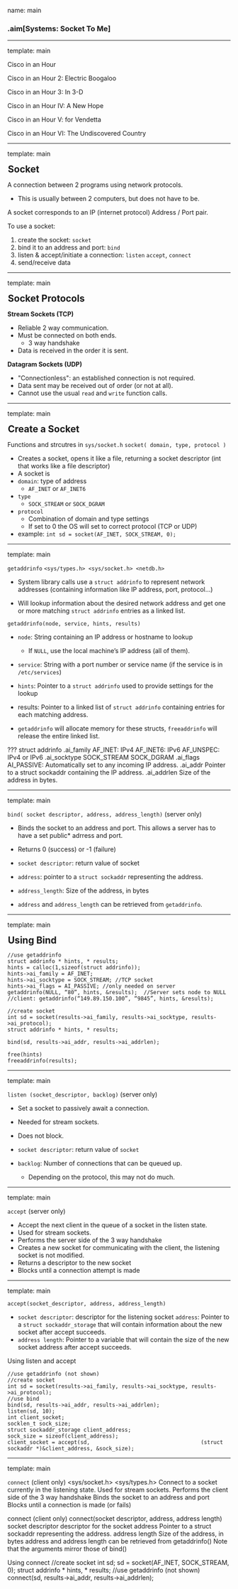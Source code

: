 name: main

### .aim[Systems: Socket To Me]
<style>
.aim {
font-size: .75em;
border-bottom: 1px solid lightgray;
margin: 1px;
}
.remark-inline-code {
  background-color: lightgray;
  border-radius: 3px;
  padding-left: 2px;
  padding-right: 2px;
}
h4 {
font-size: 1.5em;
margin: 1px;
}

center_img {
  display: block;
  text-align: center;
}

.table {
  border: solid 1px black;
}

</style>

---
template: main

Cisco in an Hour

Cisco in an Hour 2: Electric Boogaloo

Cisco in an Hour 3: In 3-D

Cisco in an Hour IV: A New Hope

Cisco in an Hour V: for Vendetta

Cisco in an Hour VI: The Undiscovered Country

---
template: main

#### Socket

A connection between 2 programs using network protocols.
* This is usually between 2 computers, but does not have to be.

A socket corresponds to an IP (internet protocol) Address / Port pair.

To use a socket:
1. create the socket: `socket`
2. bind it to an address and port: `bind`
3. listen & accept/initiate a connection: `listen` `accept`, `connect`
4. send/receive data

---
template: main

#### Socket Protocols

__Stream Sockets (TCP)__
* Reliable 2 way communication.
* Must be connected on both ends.
  - 3 way handshake
* Data is received in the order it is sent.

__Datagram Sockets (UDP)__
* "Connectionless": an established connection is not required.
* Data sent may be received out of order (or not at all).
* Cannot use the usual `read` and `write` function calls.

---
template: main

#### Create a Socket

Functions and strcutres in `sys/socket.h`
`socket( domain, type, protocol )`
* Creates a socket, opens it like a file, returning a socket descriptor (int that works like a file descriptor)
* A socket is
* `domain`: type of address
  * `AF_INET` or `AF_INET6`
* `type`
  * `SOCK_STREAM` or `SOCK_DGRAM`
* `protocol`
  * Combination of domain and type settings
  * If set to 0 the OS will set to correct protocol (TCP or UDP)
* example: `int sd = socket(AF_INET, SOCK_STREAM, 0);`

---
template: main

`getaddrinfo` `<sys/types.h> <sys/socket.h> <netdb.h>`

* System library calls use a `struct addrinfo` to represent network addresses (containing information like IP address, port, protocol…)

* Will lookup information about the desired network address and get one or more matching `struct addrinfo` entries as a linked list.

`getaddrinfo(node, service, hints, results)`

* `node`: String containing an IP address or hostname to lookup
  * If `NULL`, use the local machine’s IP address (all of them).

* `service`: String with a port number or service name (if the service is in `/etc/services`)
* `hints`: Pointer to a `struct addrinfo` used to provide settings for the lookup
* results: Pointer to a linked list of `struct addrinfo` containing entries for each matching address.
* `getaddrinfo` will allocate memory for these structs, `freeaddrinfo` will release the entire linked list.

???
struct addrinfo
.ai_family
AF_INET: IPv4
AF_INET6: IPv6
AF_UNSPEC: IPv4 or IPv6
.ai_socktype
SOCK_STREAM
SOCK_DGRAM
.ai_flags
AI_PASSIVE: Automatically set to any incoming IP address.
.ai_addr
Pointer to a struct sockaddr containing the IP address.
.ai_addrlen
  Size of the address in bytes.


---
template: main

`bind( socket descriptor, address, address_length)` (server only)

* Binds the socket to an address and port. This allows a server has to have a set public* adrress and port.

* Returns 0 (success) or -1 (failure)

* `socket descriptor`: return value of socket

* `address`: pointer to a `struct sockaddr` representing the address.

* `address_length`: Size of the address, in bytes


* `address` and `address_length` can be retrieved from `getaddrinfo`.

---
template: main

#### Using Bind
```
//use getaddrinfo
struct addrinfo * hints, * results;
hints = calloc(1,sizeof(struct addrinfo));
hints->ai_family = AF_INET;
hints->ai_socktype = SOCK_STREAM; //TCP socket
hints->ai_flags = AI_PASSIVE; //only needed on server
getaddrinfo(NULL, “80”, hints, &results);  //Server sets node to NULL
//client: getaddrinfo(“149.89.150.100”, “9845”, hints, &results);

//create socket
int sd = socket(results->ai_family, results->ai_socktype, results->ai_protocol);
struct addrinfo * hints, * results;

bind(sd, results->ai_addr, results->ai_addrlen);

free(hints)
freeaddrinfo(results);
```

---
template: main

`listen (socket_descriptor, backlog)` (server only)

* Set a socket to passively await a connection.

* Needed for stream sockets.

* Does not block.

* `socket descriptor`: return value of `socket`

* `backlog`: Number of connections that can be queued up.
  * Depending on the protocol, this may not do much.

---
template: main

`accept` (server only)

* Accept the next client in the queue of a socket in the listen state.
* Used for stream sockets.
* Performs the server side of the 3 way handshake
* Creates a new socket for communicating with the client, the listening socket is not modified.
* Returns a descriptor to the new socket
* Blocks until a connection attempt is made

---
template: main

`accept(socket_descriptor, address, address_length)`
* `socket descriptor`: descriptor for the listening socket
`address`: Pointer to a `struct sockaddr_storage` that will contain information about the new socket after accept succeeds.
* `address length`: Pointer to a variable that will contain the size of the new socket address after accept succeeds.

Using listen and accept
```
//use getaddrinfo (not shown)
//create socket
int sd = socket(results->ai_family, results->ai_socktype, results->ai_protocol);
//use bind
bind(sd, results->ai_addr, results->ai_addrlen);
listen(sd, 10);
int client_socket;
socklen_t sock_size;
struct sockaddr_storage client_address;
sock_size = sizeof(client_address);
client_socket = accept(sd,                                   (struct sockaddr *)&client_address, &sock_size);
```

---
template: main

`connect` (client only) <sys/socket.h> <sys/types.h>
Connect to a socket currently in the listening state.
Used for stream sockets.
Performs the client side of the 3 way handshake
Binds the socket to an address and port
Blocks until a connection is made (or fails)

connect (client only)
connect(socket descriptor, address, address length)
socket descriptor
descriptor for the socket
address
Pointer to a struct sockaddr representing the address.
address length
Size of the address, in bytes
address and address length can be retrieved from getaddrinfo()
Note that the arguments mirror those of bind()

Using connect
//create socket
int sd;
sd = socket(AF_INET, SOCK_STREAM, 0);
struct addrinfo * hints, * results;
//use getaddrinfo (not shown)
connect(sd, results->ai_addr, results->ai_addrlen);
